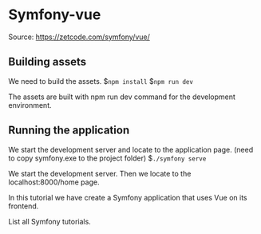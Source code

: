 # Symfony-vue

Source: https://zetcode.com/symfony/vue/

## Building assets
We need to build the assets.
$`npm install`
$`npm run dev`

The assets are built with npm run dev command for the development environment.

## Running the application
We start the development server and locate to the application page.
(need to copy symfony.exe to the project folder)
$`./symfony serve`

We start the development server. Then we locate to the localhost:8000/home page.

In this tutorial we have create a Symfony application that uses Vue on its frontend.

List all Symfony tutorials.

